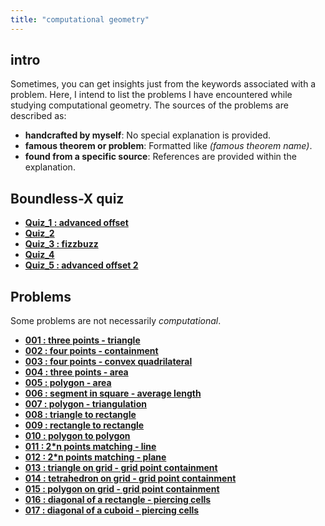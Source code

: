 ```yaml
---
title: "computational geometry"
---
```


intro
--
Sometimes, you can get insights just from the keywords associated with a problem. Here, I intend to list the problems I have encountered while studying computational geometry. The sources of the problems are described as:  

* __handcrafted by myself__: No special explanation is provided.
* __famous theorem or problem__: Formatted like *(famous theorem name)*.
* __found from a specific source__: References are provided within the explanation.

Boundless-X quiz
--
<div class="grid cards" markdown>

-   [__Quiz_1 : advanced offset__](./boundlessx-quiz/1.md)
-   [__Quiz_2__](./boundlessx-quiz/2.md)
-   [__Quiz_3 : fizzbuzz__](./boundlessx-quiz/3.md)
-   [__Quiz_4__](./boundlessx-quiz/4.md)
-   [__Quiz_5 : advanced offset 2__](./boundlessx-quiz/5.md)

</div>

Problems
--

Some problems are not necessarily *computational*.
<div class="grid cards" markdown>

-   [__001 : three points - triangle__](./problems/001.md)
-   [__002 : four points - containment__](./problems/002.md)
-   [__003 : four points - convex quadrilateral__](./problems/003.md)
-   [__004 : three points - area__](./problems/004.md)
-   [__005 : polygon - area__](./problems/005.md)
-   [__006 : segment in square - average length__](./problems/006.md)
-   [__007 : polygon - triangulation__](./problems/007.md)
-   [__008 : triangle to rectangle__](./problems/008.md)
-   [__009 : rectangle to rectangle__](./problems/009.md)
-   [__010 : polygon to polygon__](./problems/010.md)
-   [__011 : 2*n points matching - line__](./problems/011.md)
-   [__012 : 2*n points matching - plane__](./problems/012.md)
-   [__013 : triangle on grid - grid point containment__](./problems/013.md)
-   [__014 : tetrahedron on grid - grid point containment__](./problems/014.md)
-   [__015 : polygon on grid - grid point containment__](./problems/015.md)
-   [__016 : diagonal of a rectangle - piercing cells__](./problems/016.md)
-   [__017 : diagonal of a cuboid - piercing cells__](./problems/017.md)

</div>